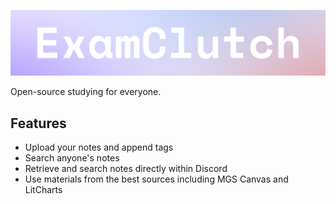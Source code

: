 ![Clutch logo](resources/logo_with_background.png "Clutch")

Open-source studying for everyone.

## Features
- Upload your notes and append tags
- Search anyone's notes
- Retrieve and search notes directly within Discord
- Use materials from the best sources including MGS Canvas and LitCharts